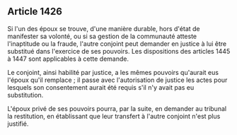 Article 1426
----
Si l'un des époux se trouve, d'une manière durable, hors d'état de manifester sa
volonté, ou si sa gestion de la communauté atteste l'inaptitude ou la fraude,
l'autre conjoint peut demander en justice à lui être substitué dans l'exercice
de ses pouvoirs. Les dispositions des articles 1445 à 1447 sont applicables à
cette demande.

Le conjoint, ainsi habilité par justice, a les mêmes pouvoirs qu'aurait eus
l'époux qu'il remplace ; il passe avec l'autorisation de justice les actes pour
lesquels son consentement aurait été requis s'il n'y avait pas eu substitution.

L'époux privé de ses pouvoirs pourra, par la suite, en demander au tribunal la
restitution, en établissant que leur transfert à l'autre conjoint n'est plus
justifié.
